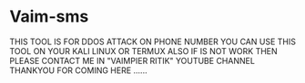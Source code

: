 # Vaim-sms
THIS TOOL IS FOR DDOS ATTACK ON PHONE NUMBER YOU CAN USE THIS TOOL ON YOUR KALI LINUX OR TERMUX ALSO IF IS NOT WORK THEN PLEASE CONTACT ME IN "VAIMPIER RITIK" YOUTUBE CHANNEL THANKYOU FOR COMING HERE ......
